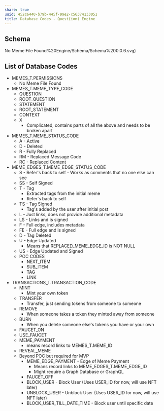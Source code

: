 ```yaml
---
share: true
uuid: 452c6440-b79b-445f-99e2-c56374133051
title: Database Codes - Quest(ion) Engine
---
```

## Schema 

No Meme File Found%20Engine/Schema/Schema%200.0.6.svg)

## List of Database Codes
* MEMES_T.PERMISSIONS
	* No Meme File Found
* MEMES_T.MEME_TYPE_CODE
	* QUESTION
	* ROOT_QUESTION
	* STATEMENT
	* ROOT_STATEMENT
	* CONTEXT
	* X
		* Complicated, contains parts of all the above and needs to be broken apart
* MEMES_T.MEME_STATUS_CODE
	* A - Active
	* D - Deleted
	* R - Fully Replaced
	* RM - Replaced Message Code
	* RC - Replaced Content
* MEME_EDGES_T.MEME_EDGE_STATUS_CODE
	* S - Refer's back to self - Works as comments that no one else can see
	* SS - Self Signed
	* T - Tag
		* Extracted tags from the initial meme
		* Refer's back to self
	* TS - Tag Signed 
		* Tag's added by the user after initial post
	* L - Just links, does not provide additional metadata
	* LS - Links and is signed
	* F - Full edge, includes metadata
	* FE - Full edge and is signed
	* D - Tag Deleted
	* U - Edge Updated
		* Means that REPLACED_MEME_EDGE_ID is NOT NULL
	* US - Edge Updated and Signed
	* POC CODES
		* NEXT_ITEM
		* SUB_ITEM
		* TAG
		* LINK
* TRANSACTIONS_T.TRANSACTION_CODE
	* MINT 
		* Mint your own token
	* TRANSFER 
		* Transfer, just sending tokens from someone to someone
	* REMOVE 
		* When someone takes a token they minted away from someone
	* BURN 
		* When you delete someone else's tokens you have or your own
	* FAUCET_ON 
	* USE_FAUCET
	* MEME_PAYMENT
		* means record links to MEMES_T.MEME_ID
	* REVEAL_MEME
	* Beyond POC but required for MVP
		* MEME_EDGE_PAYMENT - Edge of Meme Payment
			* Means record links to MEME_EDGES_T.MEME_EDGE_ID
			* Might require a Graph Database or GraphQL
		* FAUCET_OFF
		* BLOCK_USER - Block User (Uses USER_ID for now, will use NFT later)
		* UNBLOCK_USER - Unblock User (Uses USER_ID for now, will use NFT later)
		* BLOCK_USER_TILL_DATE_TIME - Block user until specific date